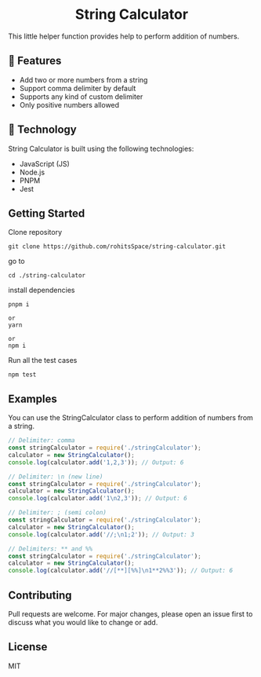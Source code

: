 <h1 align="center">String Calculator</h1>
This little helper function provides help to perform addition of numbers.

## 🎁 Features

- Add two or more numbers from a string
- Support comma delimiter by default
- Supports any kind of custom delimiter
- Only positive numbers allowed

## 🧰 Technology

String Calculator is built using the following technologies:

- JavaScript (JS)
- Node.js
- PNPM
- Jest

## Getting Started

Clone repository

```
git clone https://github.com/rohitsSpace/string-calculator.git
```

go to

```
cd ./string-calculator
```

install dependencies

```
pnpm i

or
yarn

or
npm i

```

Run all the test cases

```
npm test
```

## Examples

You can use the StringCalculator class to perform addition of numbers from a string.

```javascript
// Delimiter: comma
const stringCalculator = require('./stringCalculator');
calculator = new StringCalculator();
console.log(calculator.add('1,2,3')); // Output: 6
```

```javascript
// Delimiter: \n (new line)
const stringCalculator = require('./stringCalculator');
calculator = new StringCalculator();
console.log(calculator.add('1\n2,3')); // Output: 6
```

```javascript
// Delimiter: ; (semi colon)
const stringCalculator = require('./stringCalculator');
calculator = new StringCalculator();
console.log(calculator.add('//;\n1;2')); // Output: 3
```

```javascript
// Delimiters: ** and %%
const stringCalculator = require('./stringCalculator');
calculator = new StringCalculator();
console.log(calculator.add('//[**][%%]\n1**2%%3')); // Output: 6
```

## Contributing

Pull requests are welcome. For major changes, please open an issue first to discuss what you would like to change or add.

## License

MIT
